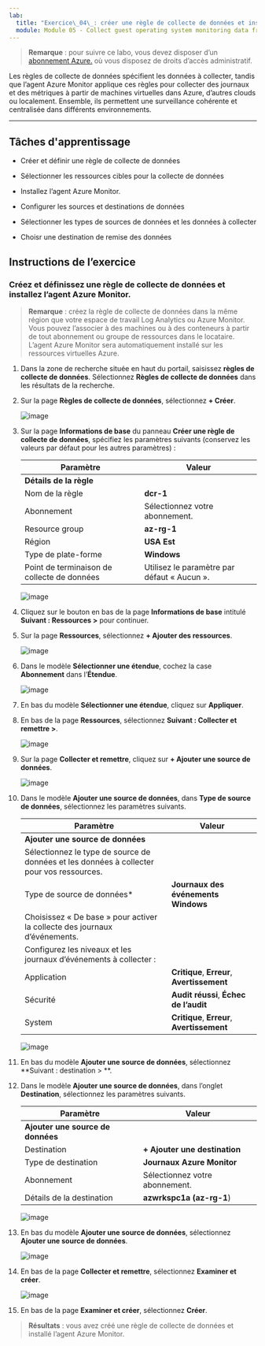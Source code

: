 ```yaml
---
lab:
  title: "Exercice\_04\_: créer une règle de collecte de données et installer l’agent Azure Monitor"
  module: Module 05 - Collect guest operating system monitoring data from Azure and hybrid virtual machines using Azure Monitor Agent
---
```



>**Remarque** : pour suivre ce labo, vous devez disposer d’un [abonnement Azure.](https://azure.microsoft.com/en-us/free/?azure-portal=true) où vous disposez de droits d’accès administratif. 


Les règles de collecte de données spécifient les données à collecter, tandis que l’agent Azure Monitor applique ces règles pour collecter des journaux et des métriques à partir de machines virtuelles dans Azure, d’autres clouds ou localement. Ensemble, ils permettent une surveillance cohérente et centralisée dans différents environnements.

---

## Tâches d'apprentissage

- Créer et définir une règle de collecte de données

- Sélectionner les ressources cibles pour la collecte de données

- Installez l’agent Azure Monitor.
  
- Configurer les sources et destinations de données

- Sélectionner les types de sources de données et les données à collecter

- Choisr une destination de remise des données

## Instructions de l’exercice 

### Créez et définissez une règle de collecte de données et installez l’agent Azure Monitor.

>**Remarque** : créez la règle de collecte de données dans la même région que votre espace de travail Log Analytics ou Azure Monitor. Vous pouvez l’associer à des machines ou à des conteneurs à partir de tout abonnement ou groupe de ressources dans le locataire. L’agent Azure Monitor sera automatiquement installé sur les ressources virtuelles Azure.

1. Dans la zone de recherche située en haut du portail, saisissez **règles de collecte de données**. Sélectionnez **Règles de collecte de données** dans les résultats de la recherche.
  
2. Sur la page **Règles de collecte de données**, sélectionnez **+ Créer**.
  
   ![image](https://github.com/user-attachments/assets/99b9ac51-f2f4-466f-80bb-79d74874b573)

3. Sur la page **Informations de base** du panneau **Créer une règle de collecte de données**, spécifiez les paramètres suivants (conservez les valeurs par défaut pour les autres paramètres) :

    |Paramètre|Valeur|
    |---|---|
    |**Détails de la règle**|
    |Nom de la règle|**dcr-1**|
    |Abonnement|Sélectionnez votre abonnement.|
    |Resource group|**az-rg-1**|
    |Région|**USA Est**|
    |Type de plate-forme|**Windows**|
    |Point de terminaison de collecte de données|Utilisez le paramètre par défaut « Aucun ».|

    ![image](https://github.com/user-attachments/assets/35c527cf-499d-44b9-966f-0114b8643ef2)

4. Cliquez sur le bouton en bas de la page **Informations de base** intitulé **Suivant : Ressources >** pour continuer.
   
5. Sur la page **Ressources**, sélectionnez **+ Ajouter des ressources**.

    ![image](https://github.com/user-attachments/assets/6aabf2c9-bea2-47c1-9b0b-bf131cdec4e3)

6. Dans le modèle **Sélectionner une étendue**, cochez la case **Abonnement** dans l’**Étendue**.

    ![image](https://github.com/user-attachments/assets/2215e8cd-5047-4fc6-91ba-b2c645571bbd)

7. En bas du modèle **Sélectionner une étendue**, cliquez sur **Appliquer**.
  
8. En bas de la page **Ressources**, sélectionnez **Suivant : Collecter et remettre >**.

    ![image](https://github.com/user-attachments/assets/717226c3-5ce0-454f-93a4-11b0e67d5a23)

9. Sur la page **Collecter et remettre**, cliquez sur **+ Ajouter une source de données**.

    ![image](https://github.com/user-attachments/assets/0809cf5b-a460-40d1-8508-e42ba7ce78c1)

10. Dans le modèle **Ajouter une source de données**, dans **Type de source de données**, sélectionnez les paramètres suivants.
    
    |Paramètre|Valeur|
    |---|---|
    |**Ajouter une source de données**|
    |Sélectionnez le type de source de données et les données à collecter pour vos ressources.|
    |Type de source de données*|**Journaux des événements Windows**|
    |Choisissez « De base » pour activer la collecte des journaux d’événements.|
    |Configurez les niveaux et les journaux d’événements à collecter :|
    |Application|**Critique**, **Erreur**, **Avertissement**|
    |Sécurité|**Audit réussi**, **Échec de l’audit**|
    |System|**Critique**, **Erreur**, **Avertissement**|

    ![image](https://github.com/user-attachments/assets/5bc891ea-8cef-4baa-95c4-a432364179b1)

12. En bas du modèle **Ajouter une source de données**, sélectionnez **Suivant : destination > **.
   
13. Dans le modèle **Ajouter une source de données**, dans l’onglet **Destination**, sélectionnez les paramètres suivants.
    
    |Paramètre|Valeur|
    |---|---|
    |**Ajouter une source de données**|
    |Destination|**+ Ajouter une destination**|
    |Type de destination|**Journaux Azure Monitor**|
    |Abonnement|Sélectionnez votre abonnement.|
    |Détails de la destination|**azwrkspc1a (az-rg-1**)|

    ![image](https://github.com/user-attachments/assets/e00c17c8-5a70-4caa-8504-92f482cc5e57)

14. En bas du modèle **Ajouter une source de données**, sélectionnez **Ajouter une source de données**.

    ![image](https://github.com/user-attachments/assets/4277089c-971c-4334-a49d-6ac6bfe93ff4)

15. En bas de la page **Collecter et remettre**, sélectionnez **Examiner et créer**.

    ![image](https://github.com/user-attachments/assets/0235fed9-6309-444c-9269-b9dbd1118b63)

16. En bas de la page **Examiner et créer**, sélectionnez **Créer**.

> **Résultats** : vous avez créé une règle de collecte de données et installé l’agent Azure Monitor.
